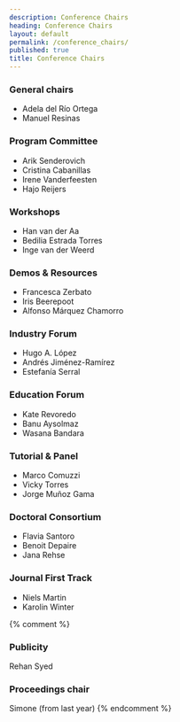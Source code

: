 ```yaml
---
description: Conference Chairs
heading: Conference Chairs
layout: default
permalink: /conference_chairs/
published: true
title: Conference Chairs
---
```


### General chairs
- Adela del Río Ortega
- Manuel Resinas

### Program Committee
- Arik Senderovich
- Cristina Cabanillas
- Irene Vanderfeesten
- Hajo Reijers

### Workshops
- Han van der Aa  
- Bedilia Estrada Torres 
- Inge van der Weerd 
 
### Demos & Resources 
- Francesca Zerbato 
- Iris Beerepoot 
- Alfonso Márquez Chamorro 
 
### Industry Forum 
- Hugo A. López 
- Andrés Jiménez-Ramírez 
- Estefanía Serral  
 
### Education Forum 
- Kate Revoredo 
- Banu Aysolmaz 
- Wasana Bandara 
 
### Tutorial & Panel  
- Marco Comuzzi 
- Vicky Torres 
- Jorge Muñoz Gama 
 
### Doctoral Consortium 
- Flavia Santoro 
- Benoit Depaire
- Jana Rehse 

### Journal First Track 
- Niels Martin 
- Karolin Winter 

{% comment %} 
### Publicity 
Rehan Syed

### Proceedings chair 
Simone (from last year) 
{% endcomment %}